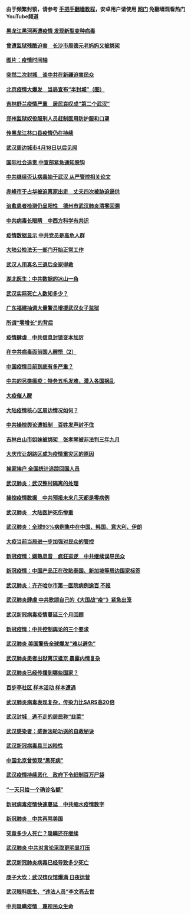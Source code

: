 #### 由于频繁封锁，请参考 [手把手翻墙教程](https://github.com/gfw-breaker/guides/wiki/)，安卓用户请使用 [网门](https://github.com/gfw-breaker/nogfw/blob/master/dl.md?t=01101300) 免翻墙观看热门YouTube频道 

#### [黑龙江黑河再遭疫情 发现新型变种病毒](../pages/365/418172.md?t=01101300) 

#### [曾遭监狱残酷迫害　长沙市周德元老妈妈又被绑架](../pages/365/416369.md?t=01101300) 

#### [图片：疫情时间轴](../pages/365/410266.md?t=01101300) 

#### [突然二次封城　谈中共在新疆迫害民众](../pages/365/409247.md?t=01101300) 

#### [北京疫情大爆发　当局宣布“半封城”（图）](../pages/365/408029.md?t=01101300) 

#### [吉林舒兰疫情严重　居民哀叹成“第二个武汉”](../pages/365/407449.md?t=01101300) 

#### [郑州监狱奴役服刑人员赶制医用防护服和口罩](../pages/365/405645.md?t=01101300) 

#### [传黑龙江林口县疫情仍在持续](../pages/365/404837.md?t=01101300) 

#### [武汉周边城市4月18日以后见闻](../pages/365/404421.md?t=01101300) 

#### [国际社会追责 中宣部紧急通知脱钩](../pages/365/403871.md?t=01101300) 

#### [中共继续否认病毒始于武汉  从严管控相关论文](../pages/365/403880.md?t=01101300) 

#### [赤峰市于占华被迫离家出走　丈夫四次被胁迫逼供](../pages/365/403715.md?t=01101300) 

#### [治愈患者检测仍呈阳性　德州市武汉肺炎清零回溯](../pages/365/403636.md?t=01101300) 

#### [中共病毒长眼睛　中西方科学有共识](../pages/365/403591.md?t=01101300) 

#### [疫情数据显示  中共党员是高危人群](../pages/365/403428.md?t=01101300) 

#### [大陆公检法无一部门开始正常工作](../pages/365/403384.md?t=01101300) 

#### [武汉人用真名三退后全家得救](../pages/365/403381.md?t=01101300) 

#### [湖北医生：中共数据的冰山一角](../pages/365/403221.md?t=01101300) 

#### [武汉实际死亡人数知多少？](../pages/365/403090.md?t=01101300) 

#### [广东福建抽调大量警员增援武汉女子监狱](../pages/365/403001.md?t=01101300) 

#### [所谓“零增长”的背后](../pages/365/402869.md?t=01101300) 

#### [疫情肆虐　中共信息封锁变本加厉](../pages/365/402865.md?t=01101300) 

#### [在中共病毒面前国人醒悟（2）](../pages/365/402818.md?t=01101300) 

#### [中国疫情目前到底有多严重？](../pages/365/402826.md?t=01101300) 

#### [中共的另类瘟疫：特务五毛发难，潜入各国祸乱](../pages/365/402782.md?t=01101300) 

#### [大疫催人醒](../pages/365/402626.md?t=01101300) 

#### [大陆疫情核心区周边情况如何？](../pages/365/402607.md?t=01101300) 

#### [中共操控舆论遭抵制　百姓发声封不住](../pages/365/402558.md?t=01101300) 

#### [吉林白山市姐妹被绑架　张孝琴被非法判三年九月](../pages/365/402566.md?t=01101300) 

#### [大庆市让胡路区成为疫情重灾区的原因](../pages/365/402514.md?t=01101300) 

#### [挨家挨户 全国统计追踪回国人员](../pages/365/402513.md?t=01101300) 

#### [武汉肺炎：武汉整村隔离的处理](../pages/365/402317.md?t=01101300) 

#### [操控疫情数据　中共预报未来几天都是零病例](../pages/365/402390.md?t=01101300) 

#### [武汉肺炎　大陆医护死伤惨重](../pages/365/402309.md?t=01101300) 

#### [武汉肺炎：全球93%病例集中在中国、韩国、意大利、伊朗](../pages/365/402315.md?t=01101300) 

#### [大疫当前当局进一步加强对民众的管控](../pages/365/402186.md?t=01101300) 

#### [新冠疫情：娴熟息音　疯狂巡逻　中共继续误导民众](../pages/365/401888.md?t=01101300) 

#### [新冠疫情：中国产品正在改贴泰国、新加坡等周边国家标签](../pages/365/401889.md?t=01101300) 

#### [武汉肺炎：齐齐哈尔市第一医院病例逾百 不报](../pages/365/401884.md?t=01101300) 

#### [武汉肺炎肆虐  中共歌颂自己的《大国战“疫”》紧急出笼](../pages/365/401885.md?t=01101300) 

#### [武汉新冠病毒疫情蔓延三个月回顾](../pages/365/401886.md?t=01101300) 

#### [新冠疫情：中共控制舆论的三个要求](../pages/365/401763.md?t=01101300) 

#### [武汉肺炎 美国警告全球爆发“难以避免”](../pages/365/401764.md?t=01101300) 

#### [武汉肺炎患者出狱离汉抵京 暴露内情复杂](../pages/365/401762.md?t=01101300) 

#### [武汉肺炎已经传播到哪些国家？](../pages/365/401731.md?t=01101300) 

#### [百步亭社区  样本活动  样本遭遇](../pages/365/401607.md?t=01101300) 

#### [武汉肺炎病毒表现复杂，传染力比SARS高20倍](../pages/365/401603.md?t=01101300) 

#### [武汉封城　逃不走的居民称“韭菜”](../pages/365/401514.md?t=01101300) 

#### [武汉感染者：感谢法轮功送的自救秘诀](../pages/365/401413.md?t=01101300) 

#### [武汉新冠病毒具三凶险性](../pages/365/401289.md?t=01101300) 

#### [中国北京曾惊现“黑死病”](../pages/365/401162.md?t=01101300) 

#### [武汉疫情持续恶化　政府下令赶制百万尸袋](../pages/365/401158.md?t=01101300) 

#### [“一天只给一个确诊名额”](../pages/365/401082.md?t=01101300) 

#### [新冠病毒疫情快速蔓延　中共缩水疫情数字](../pages/365/400860.md?t=01101300) 

#### [新冠肺炎　中共再骂美国](../pages/365/400936.md?t=01101300) 

#### [究竟多少人死亡？隐瞒还在继续](../pages/365/400902.md?t=01101300) 

#### [武汉肺炎 中共对言论采取更明显打压](../pages/365/400911.md?t=01101300) 

#### [武汉新冠肺炎病毒已经导致多少死亡](../pages/365/400888.md?t=01101300) 

#### [庚子大坎：武汉殡仪馆爆满  日夜运营](../pages/365/400825.md?t=01101300) 

#### [武汉眼科医生、“违法人员”李文亮去世](../pages/365/400830.md?t=01101300) 

#### [中共隐瞒疫情　蔑视民众生命](../pages/365/400721.md?t=01101300) 

